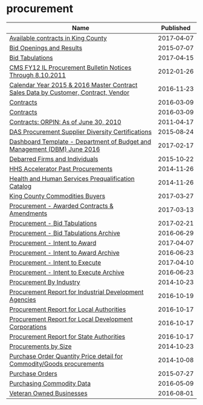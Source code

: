 # procurement

Name | Published
---- | ---------
[Available contracts in King County](../datasets/b9jt-enjt.md) | 2017&#x2011;04&#x2011;07
[Bid Openings and Results](../datasets/u9zk-8nix.md) | 2015&#x2011;07&#x2011;07
[Bid Tabulations](../datasets/9k82-ys7w.md) | 2017&#x2011;04&#x2011;15
[CMS FY12 IL Procurement Bulletin Notices Through 8.10.2011](../datasets/xnye-sgg5.md) | 2012&#x2011;01&#x2011;26
[Calendar Year 2015 & 2016 Master Contract Sales Data by Customer, Contract, Vendor](../datasets/n8q6-4twj.md) | 2016&#x2011;11&#x2011;23
[Contracts](../datasets/vmu2-pnrc.md) | 2016&#x2011;03&#x2011;09
[Contracts](../datasets/vmu2-pnrc.md) | 2016&#x2011;03&#x2011;09
[Contracts: ORPIN: As of June 30, 2010](../datasets/br2t-dc7x.md) | 2011&#x2011;04&#x2011;17
[DAS Procurement Supplier Diversity Certifications](../datasets/me6n-3yhp.md) | 2015&#x2011;08&#x2011;24
[Dashboard Template - Department of Budget and Management (DBM) June 2016](../datasets/r6ug-dr3g.md) | 2017&#x2011;02&#x2011;17
[Debarred Firms and Individuals](../datasets/y93d-d9e3.md) | 2015&#x2011;10&#x2011;22
[HHS Accelerator Past Procurements](../datasets/ws4c-4g69.md) | 2014&#x2011;11&#x2011;26
[Health and Human Services Prequalification Catalog](../datasets/68rr-d3jr.md) | 2014&#x2011;11&#x2011;26
[King County Commodities Buyers](../datasets/sma4-yk4k.md) | 2017&#x2011;03&#x2011;27
[Procurement - Awarded Contracts & Amendments](../datasets/qh8j-6k63.md) | 2017&#x2011;03&#x2011;13
[Procurement - Bid Tabulations](../datasets/32au-zaqn.md) | 2017&#x2011;02&#x2011;21
[Procurement - Bid Tabulations Archive](../datasets/pn38-yupm.md) | 2016&#x2011;06&#x2011;29
[Procurement - Intent to Award](../datasets/bgq7-v7ms.md) | 2017&#x2011;04&#x2011;07
[Procurement - Intent to Award Archive](../datasets/52k2-p47e.md) | 2016&#x2011;06&#x2011;23
[Procurement - Intent to Execute](../datasets/ag43-fvd7.md) | 2017&#x2011;04&#x2011;10
[Procurement - Intent to Execute Archive](../datasets/gh3w-vkp5.md) | 2016&#x2011;06&#x2011;23
[Procurement By Industry](../datasets/nd82-bi9f.md) | 2014&#x2011;10&#x2011;23
[Procurement Report for Industrial Development Agencies](../datasets/p3p6-xqr5.md) | 2016&#x2011;10&#x2011;19
[Procurement Report for Local Authorities](../datasets/8w5p-k45m.md) | 2016&#x2011;10&#x2011;17
[Procurement Report for Local Development Corporations](../datasets/d84c-dk28.md) | 2016&#x2011;10&#x2011;17
[Procurement Report for State Authorities](../datasets/ehig-g5x3.md) | 2016&#x2011;10&#x2011;17
[Procurements by Size](../datasets/ewmy-2fww.md) | 2014&#x2011;10&#x2011;23
[Purchase Order Quantity Price detail for Commodity/Goods procurements](../datasets/3ebq-e9iz.md) | 2014&#x2011;10&#x2011;08
[Purchase Orders](../datasets/54bn-2sqf.md) | 2015&#x2011;07&#x2011;27
[Purchasing Commodity Data](../datasets/ebsh-uavg.md) | 2016&#x2011;05&#x2011;09
[Veteran Owned Businesses](../datasets/czzw-ymcb.md) | 2016&#x2011;08&#x2011;01

